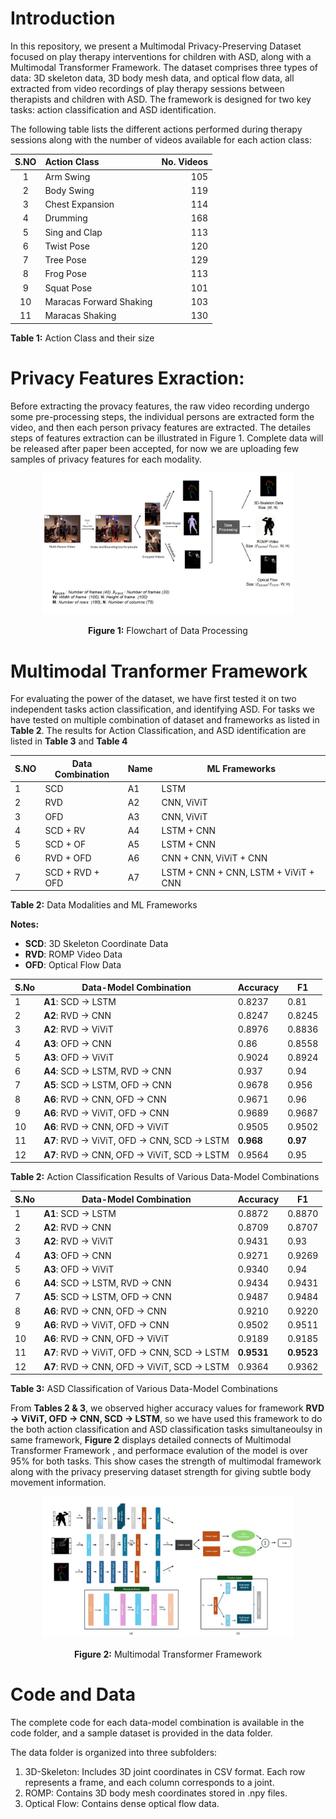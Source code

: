 # Introduction

In this repository, we present a Multimodal Privacy-Preserving Dataset focused on play therapy interventions for children with ASD, along with a Multimodal Transformer Framework. The dataset comprises three types of data: 3D skeleton data, 3D body mesh data, and optical flow data, all extracted from video recordings of play therapy sessions between therapists and children with ASD. The framework is designed for two key tasks: action classification and ASD identification.

The following table lists the different actions performed during therapy sessions along with the number of videos available for each action class:

| S.NO | Action Class             | No. Videos |
|:----:|:-------------------------|-----------:|
| 1    | Arm Swing                | 105        |
| 2    | Body Swing               | 119        |
| 3    | Chest Expansion          | 114        |
| 4    | Drumming                 | 168        |
| 5    | Sing and Clap            | 113        |
| 6    | Twist Pose               | 120        |
| 7    | Tree Pose                | 129        |
| 8    | Frog Pose                | 113        |
| 9    | Squat Pose               | 101        |
| 10   | Maracas Forward Shaking  | 103        |
| 11   | Maracas Shaking          | 130        |

**Table 1:** Action Class and their size


# Privacy Features Exraction:
Before extracting the provacy features, the raw video recording undergo some pre-processing steps, the individual persons are extracted form the video, and then each person privacy features are extracted. The detailes steps of features extraction can be illustrated in Figure 1. Complete data will be released after paper been accepted, for now we are uploading few samples of privacy features for each modality.

<div align="center">
  <img src="data_flow_chart_mmasd.jpg" alt="Flowchart of Data Processing (don't forget to change ROMP image)" width="80%">

  <p><strong>Figure 1:</strong> Flowchart of Data Processing</p>
</div>

# Multimodal Tranformer Framework

For evaluating the power of the dataset, we have first tested it on two independent tasks action classification, and identifying ASD. For tasks we have tested on multiple combination of dataset and frameworks as listed in **Table 2**. The results for Action Classification, and ASD identification are listed in **Table 3** and **Table 4**

| S.NO | Data Combination         | Name | ML Frameworks           |
|------|--------------------------|------|-------------------------|
| 1    | SCD                      | A1   | LSTM                    |
| 2    | RVD                      | A2   | CNN, ViViT              |
| 3    | OFD                      | A3   | CNN, ViViT              |
| 4    | SCD + RV                 | A4   | LSTM + CNN              |
| 5    | SCD + OF                 | A5   | LSTM + CNN              |
| 6    | RVD + OFD                | A6   | CNN + CNN, ViViT + CNN  |
| 7    | SCD + RVD + OFD          | A7   | LSTM + CNN + CNN, LSTM + ViViT + CNN |

**Table 2:** Data Modalities and ML Frameworks

**Notes:**
- **SCD**: 3D Skeleton Coordinate Data
- **RVD**: ROMP Video Data
- **OFD**: Optical Flow Data


| S.No | Data-Model Combination                               | Accuracy | F1    |
|------|------------------------------------------------------|----------|-------|
| 1    | **A1**: SCD → LSTM                                   | 0.8237   | 0.81  |
| 2    | **A2**: RVD → CNN                                    | 0.8247   | 0.8245|
| 3    | **A2**: RVD → ViViT                                  | 0.8976   | 0.8836|
| 4    | **A3**: OFD → CNN                                    | 0.86     | 0.8558|
| 5    | **A3**: OFD → ViViT                                  | 0.9024   | 0.8924|
| 6    | **A4**: SCD → LSTM, RVD → CNN                        | 0.937    | 0.94  |
| 7    | **A5**: SCD → LSTM, OFD → CNN                        | 0.9678   | 0.956 |
| 8    | **A6**: RVD → CNN, OFD → CNN                         | 0.9671   | 0.96  |
| 9    | **A6**: RVD → ViViT, OFD → CNN                       | 0.9689   | 0.9687|
| 10   | **A6**: RVD → CNN, OFD → ViViT                       | 0.9505   | 0.9502|
| 11   | **A7**: RVD → ViViT, OFD → CNN, SCD → LSTM           | **0.968**| **0.97** |
| 12   | **A7**: RVD → CNN, OFD → ViViT, SCD → LSTM           | 0.9564   | 0.95  |

**Table 2:** Action Classification Results of Various Data-Model Combinations

| S.No | Data-Model Combination                               | Accuracy | F1    |
|------|------------------------------------------------------|----------|-------|
| 1    | **A1**: SCD → LSTM                                   | 0.8872   | 0.8870  |
| 2    | **A2**: RVD → CNN                                    | 0.8709   | 0.8707 |
| 3    | **A2**: RVD → ViViT                                  | 0.9431   | 0.93   |
| 4    | **A3**: OFD → CNN                                    | 0.9271   | 0.9269 |
| 5    | **A3**: OFD → ViViT                                  | 0.9340   | 0.94   |
| 6    | **A4**: SCD → LSTM, RVD → CNN                        | 0.9434   | 0.9431 |
| 7    | **A5**: SCD → LSTM, OFD → CNN                        | 0.9487   | 0.9484 |
| 8    | **A6**: RVD → CNN, OFD → CNN                         | 0.9210   | 0.9220 |
| 9    | **A6**: RVD → ViViT, OFD → CNN                       | 0.9502   | 0.9511 |
| 10   | **A6**: RVD → CNN, OFD → ViViT                       | 0.9189   | 0.9185 |
| 11   | **A7**: RVD → ViViT, OFD → CNN, SCD → LSTM           | **0.9531**| **0.9523** |
| 12   | **A7**: RVD → CNN, OFD → ViViT, SCD → LSTM           | 0.9364   | 0.9362 |

**Table 3:** ASD Classification of Various Data-Model Combinations

From **Tables 2 & 3**, we observed higher accuracy values for framework **RVD → ViViT, OFD → CNN, SCD → LSTM**, so we have used this framework to do the both action classification and ASD classification tasks simultaneoulsy in same framework, **Figure 2** displays detailed connects of Multimodal Transformer Framework , and performace evalution of the model is over 95% for both tasks. This show cases the strength of multimodal framework along with the privacy preserving dataset strength for giving subtle body movement information. 

<div align="center">
  <img src="MMASD_FINAL_COPU.jpg" alt="Flowchart of Data Processing (don't forget to change ROMP image)" width="80%">

  <p><strong>Figure 2:</strong> Multimodal Transformer Framework</p>
</div>


# Code and Data

The complete code for each data-model combination is available in the code folder, and a sample dataset is provided in the data folder.

The data folder is organized into three subfolders:

1. 3D-Skeleton: Includes 3D joint coordinates in CSV format. Each row represents a frame, and each column corresponds to a joint.
2. ROMP: Contains 3D body mesh coordinates stored in .npy files.
3. Optical Flow: Contains dense optical flow data.




